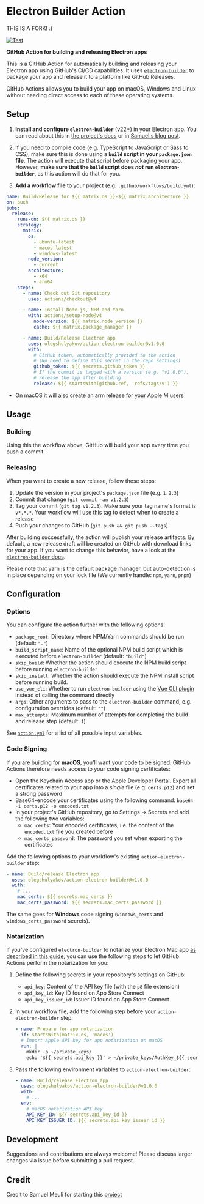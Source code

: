 # Electron Builder Action

THIS IS A FORK! :)

[![Test](https://github.com/johannesjo/action-electron-builder/actions/workflows/test.yml/badge.svg)](https://github.com/johannesjo/action-electron-builder/actions/workflows/test.yml)

**GitHub Action for building and releasing Electron apps**

This is a GitHub Action for automatically building and releasing your Electron app using GitHub's CI/CD capabilities. It uses [`electron-builder`](https://github.com/electron-userland/electron-builder) to package your app and release it to a platform like GitHub Releases.

GitHub Actions allows you to build your app on macOS, Windows and Linux without needing direct access to each of these operating systems.

## Setup

1. **Install and configure `electron-builder`** (v22+) in your Electron app. You can read about this in [the project's docs](https://www.electron.build) or in [Samuel's blog post](https://johannesjo.com/blog/2019-04-07-packaging-and-publishing-an-electron-app).

2. If you need to compile code (e.g. TypeScript to JavaScript or Sass to CSS), make sure this is done using a **`build` script in your `package.json` file**. The action will execute that script before packaging your app. However, **make sure that the `build` script does _not_ run `electron-builder`**, as this action will do that for you.

3. **Add a workflow file** to your project (e.g. `.github/workflows/build.yml`):

```yml
name: Build/Release for ${{ matrix.os }}-${{ matrix.architecture }}
on: push
jobs:
  release:
    runs-on: ${{ matrix.os }}
    strategy:
      matrix:
        os:
          - ubuntu-latest
          - macos-latest
          - windows-latest
        node_version:
          - current
        architecture:
          - x64
          - arm64
    steps:
      - name: Check out Git repository
        uses: actions/checkout@v4

      - name: Install Node.js, NPM and Yarn
        with: actions/setup-node@v4
          node-version: ${{ matrix.node_version }}
          cache: ${{ matrix.package_manager }}

      - name: Build/Release Electron app
        uses: olegshulyakov/action-electron-builder@v1.0.0
        with:
          # GitHub token, automatically provided to the action
          # (No need to define this secret in the repo settings)
          github_token: ${{ secrets.github_token }}
          # If the commit is tagged with a version (e.g. "v1.0.0"),
          # release the app after building
          release: ${{ startsWith(github.ref, 'refs/tags/v') }}
```

- On macOS it will also create an arm release for your Apple M users

## Usage

### Building

Using this the workflow above, GitHub will build your app every time you push a commit.

### Releasing

When you want to create a new release, follow these steps:

1. Update the version in your project's `package.json` file (e.g. `1.2.3`)
2. Commit that change (`git commit -am v1.2.3`)
3. Tag your commit (`git tag v1.2.3`). Make sure your tag name's format is `v*.*.*`. Your workflow will use this tag to detect when to create a release
4. Push your changes to GitHub (`git push && git push --tags`)

After building successfully, the action will publish your release artifacts. By default, a new release draft will be created on GitHub with download links for your app. If you want to change this behavior, have a look at the [`electron-builder` docs](https://www.electron.build).

Please note that yarn is the default package manager, but auto-detection is in place depending on your lock file (We currently handle: `npm`, `yarn`, `pnpm`)

## Configuration

### Options

You can configure the action further with the following options:

- `package_root`: Directory where NPM/Yarn commands should be run (default: `"."`)
- `build_script_name`: Name of the optional NPM build script which is executed before `electron-builder` (default: `"build"`)
- `skip_build`: Whether the action should execute the NPM build script before running `electron-builder`
- `skip_install`: Whether the action should execute the NPM install script before running build.
- `use_vue_cli`: Whether to run `electron-builder` using the [Vue CLI plugin](https://nklayman.github.io/vue-cli-plugin-electron-builder) instead of calling the command directly
- `args`: Other arguments to pass to the `electron-builder` command, e.g. configuration overrides (default: `""`)
- `max_attempts`: Maximum number of attempts for completing the build and release step (default: `1`)

See [`action.yml`](./action.yml) for a list of all possible input variables.

### Code Signing

If you are building for **macOS**, you'll want your code to be [signed](https://johannesjo.com/blog/2019-04-07-packaging-and-publishing-an-electron-app/#code-signing). GitHub Actions therefore needs access to your code signing certificates:

- Open the Keychain Access app or the Apple Developer Portal. Export all certificates related to your app into a _single_ file (e.g. `certs.p12`) and set a strong password
- Base64-encode your certificates using the following command: `base64 -i certs.p12 -o encoded.txt`
- In your project's GitHub repository, go to Settings → Secrets and add the following two variables:
  - `mac_certs`: Your encoded certificates, i.e. the content of the `encoded.txt` file you created before
  - `mac_certs_password`: The password you set when exporting the certificates

Add the following options to your workflow's existing `action-electron-builder` step:

```yml
- name: Build/release Electron app
  uses: olegshulyakov/action-electron-builder@v1.0.0
  with:
    # ...
    mac_certs: ${{ secrets.mac_certs }}
    mac_certs_password: ${{ secrets.mac_certs_password }}
```

The same goes for **Windows** code signing (`windows_certs` and `windows_certs_password` secrets).

### Notarization

If you've configured `electron-builder` to notarize your Electron Mac app [as described in this guide](https://johannesjo.com/blog/2019-12-28-notarizing-your-electron-app), you can use the following steps to let GitHub Actions perform the notarization for you:

1. Define the following secrets in your repository's settings on GitHub:

   - `api_key`: Content of the API key file (with the `p8` file extension)
   - `api_key_id`: Key ID found on App Store Connect
   - `api_key_issuer_id`: Issuer ID found on App Store Connect

2. In your workflow file, add the following step before your `action-electron-builder` step:

   ```yml
   - name: Prepare for app notarization
     if: startsWith(matrix.os, 'macos')
     # Import Apple API key for app notarization on macOS
     run: |
       mkdir -p ~/private_keys/
       echo '${{ secrets.api_key }}' > ~/private_keys/AuthKey_${{ secrets.api_key_id }}.p8
   ```

3. Pass the following environment variables to `action-electron-builder`:

   ```yml
   - name: Build/release Electron app
     uses: olegshulyakov/action-electron-builder@v1.0.0
     with:
       # ...
     env:
       # macOS notarization API key
       API_KEY_ID: ${{ secrets.api_key_id }}
       API_KEY_ISSUER_ID: ${{ secrets.api_key_issuer_id }}
   ```

## Development

Suggestions and contributions are always welcome! Please discuss larger changes via issue before submitting a pull request.

## Credit

Credit to Samuel Meuli for starting this [project](https://github.com/samuelmeuli/action-electron-builder)
